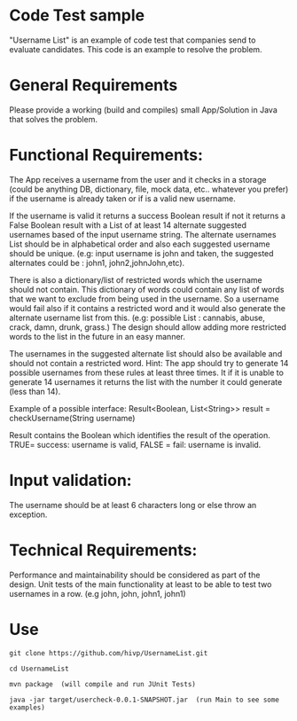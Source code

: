 # Code Test sample
"Username List" is an example of code test that companies send to evaluate candidates.
This code is an example to resolve the problem.


# General Requirements
Please provide a working (build and compiles) small App/Solution in Java that solves the problem.

# Functional Requirements:
The App receives a username from the user and it checks in a storage (could be anything DB, dictionary, file, mock
data, etc.. whatever you prefer) if the username is already taken or if is a valid new username.

If the username is valid it returns a success Boolean result if not it returns a False Boolean result with a List of at
least 14 alternate suggested usernames based of the input username string. The alternate usernames List should
be in alphabetical order and also each suggested username should be unique. (e.g: input username is john and
taken, the suggested alternates could be : john1, john2,johnJohn,etc).

There is also a dictionary/list of restricted words which the username should not contain. This dictionary of words
could contain any list of words that we want to exclude from being used in the username. So a username would
fail also if it contains a restricted word and it would also generate the alternate username list from this. (e.g:
possible List : cannabis, abuse, crack, damn, drunk, grass.) The design should allow adding more restricted words
to the list in the future in an easy manner.

The usernames in the suggested alternate list should also be available and should not contain a restricted word.
Hint: The app should try to generate 14 possible usernames from these rules at least three times. It if it is unable
to generate 14 usernames it returns the list with the number it could generate (less than 14).

Example of a possible interface:
Result&lt;Boolean, List&lt;String&gt;&gt; result = checkUsername(String username)

Result contains the Boolean which identifies the result of the operation. TRUE= success: username is valid, FALSE =
fail: username is invalid.

# Input validation:
The username should be at least 6 characters long or else throw an exception.

# Technical Requirements:
Performance and maintainability should be considered as part of the design.
Unit tests of the main functionality at least to be able to test two usernames in a row. (e.g john, john, john1, john1)

# Use

	git clone https://github.com/hivp/UsernameList.git
	
	cd UsernameList
	
	mvn package  (will compile and run JUnit Tests)
	
	java -jar target/usercheck-0.0.1-SNAPSHOT.jar  (run Main to see some examples)
